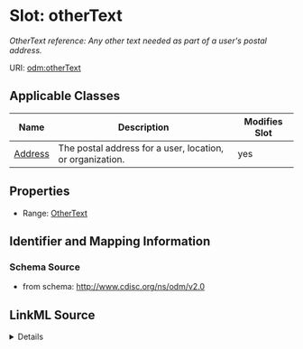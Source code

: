 # Slot: otherText


_OtherText reference: Any other text needed as part of a user's postal address._



URI: [odm:otherText](http://www.cdisc.org/ns/odm/v2.0/otherText)



<!-- no inheritance hierarchy -->




## Applicable Classes

| Name | Description | Modifies Slot |
| --- | --- | --- |
[Address](Address.md) | The postal address for a user, location, or organization. |  yes  |







## Properties

* Range: [OtherText](OtherText.md)





## Identifier and Mapping Information







### Schema Source


* from schema: http://www.cdisc.org/ns/odm/v2.0




## LinkML Source

<details>
```yaml
name: otherText
description: 'OtherText reference: Any other text needed as part of a user''s postal
  address.'
from_schema: http://www.cdisc.org/ns/odm/v2.0
rank: 1000
identifier: false
alias: otherText
domain_of:
- Address
range: OtherText

```
</details>